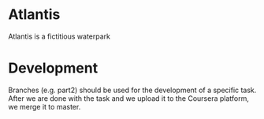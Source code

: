 # Atlantis
Atlantis is a fictitious waterpark

# Development

Branches (e.g. part2) should be used for the development of a specific task. After we are done with the task and we upload it to the Coursera platform, we merge it to master.
